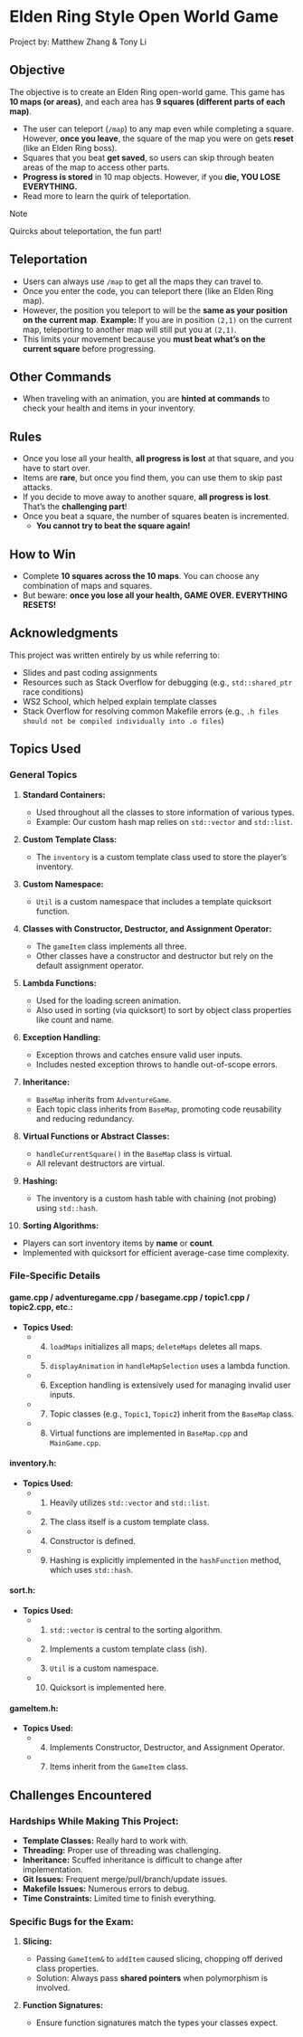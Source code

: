 
# Elden Ring Style Open World Game

Project by: Matthew Zhang & Tony Li

## Objective
The objective is to create an Elden Ring open-world game. This game has **10 maps (or areas)**, and each area has **9 squares (different parts of each map)**.

- The user can teleport (`/map`) to any map even while completing a square. However, **once you leave**, the square of the map you were on gets **reset** (like an Elden Ring boss).
- Squares that you beat **get saved**, so users can skip through beaten areas of the map to access other parts.
- **Progress is stored** in 10 map objects. However, if you **die, YOU LOSE EVERYTHING.**
- Read more to learn the quirk of teleportation.

> [!Note]
> Quircks about teleportation, the fun part!
>## Teleportation
>- Users can always use `/map` to get all the maps they can travel to.
>- Once you enter the code, you can teleport there (like an Elden Ring map).
>- However, the position you teleport to will be the **same as your position on the current map**.
>  **Example:** If you are in position `(2,1)` on the current map, teleporting to another map will still put you at `(2,1)`.
>- This limits your movement because you **must beat what’s on the current square** before progressing.

## Other Commands
- When traveling with an animation, you are **hinted at commands** to check your health and items in your inventory.

## Rules
- Once you lose all your health, **all progress is lost** at that square, and you have to start over.
- Items are **rare**, but once you find them, you can use them to skip past attacks.
- If you decide to move away to another square, **all progress is lost**. That’s the **challenging part**!
- Once you beat a square, the number of squares beaten is incremented.
  - **You cannot try to beat the square again!**

## How to Win
- Complete **10 squares across the 10 maps**. You can choose any combination of maps and squares.
- But beware: **once you lose all your health, GAME OVER. EVERYTHING RESETS!**

## Acknowledgments
This project was written entirely by us while referring to:
- Slides and past coding assignments
- Resources such as Stack Overflow for debugging (e.g., `std::shared_ptr` race conditions)
- WS2 School, which helped explain template classes
- Stack Overflow for resolving common Makefile errors (e.g., `.h files should not be compiled individually into .o files`)

## Topics Used

### General Topics
1. **Standard Containers:**
   - Used throughout all the classes to store information of various types.
   - Example: Our custom hash map relies on `std::vector` and `std::list`.

2. **Custom Template Class:**
   - The `inventory` is a custom template class used to store the player’s inventory.

3. **Custom Namespace:**
   - `Util` is a custom namespace that includes a template quicksort function.

4. **Classes with Constructor, Destructor, and Assignment Operator:**
   - The `gameItem` class implements all three.
   - Other classes have a constructor and destructor but rely on the default assignment operator.

5. **Lambda Functions:**
   - Used for the loading screen animation.
   - Also used in sorting (via quicksort) to sort by object class properties like count and name.

6. **Exception Handling:**
   - Exception throws and catches ensure valid user inputs.
   - Includes nested exception throws to handle out-of-scope errors.

7. **Inheritance:**
   - `BaseMap` inherits from `AdventureGame`.
   - Each topic class inherits from `BaseMap`, promoting code reusability and reducing redundancy.

8. **Virtual Functions or Abstract Classes:**
   - `handleCurrentSquare()` in the `BaseMap` class is virtual.
   - All relevant destructors are virtual.

9. **Hashing:**
   - The inventory is a custom hash table with chaining (not probing) using `std::hash`.

10. **Sorting Algorithms:**
   - Players can sort inventory items by **name** or **count**.
   - Implemented with quicksort for efficient average-case time complexity.

### File-Specific Details

#### game.cpp / adventuregame.cpp / basegame.cpp / topic1.cpp / topic2.cpp, etc.:
- **Topics Used:**
  - 4. `loadMaps` initializes all maps; `deleteMaps` deletes all maps.
  - 5. `displayAnimation` in `handleMapSelection` uses a lambda function.
  - 6. Exception handling is extensively used for managing invalid user inputs.
  - 7. Topic classes (e.g., `Topic1`, `Topic2`) inherit from the `BaseMap` class.
  - 8. Virtual functions are implemented in `BaseMap.cpp` and `MainGame.cpp`.

#### inventory.h:
- **Topics Used:**
  - 1. Heavily utilizes `std::vector` and `std::list`.
  - 2. The class itself is a custom template class.
  - 4. Constructor is defined.
  - 9. Hashing is explicitly implemented in the `hashFunction` method, which uses `std::hash`.

#### sort.h:
- **Topics Used:**
  - 1. `std::vector` is central to the sorting algorithm.
  - 2. Implements a custom template class (ish).
  - 3. `Util` is a custom namespace.
  - 10. Quicksort is implemented here.

#### gameItem.h:
- **Topics Used:**
  - 4. Implements Constructor, Destructor, and Assignment Operator.
  - 7. Items inherit from the `GameItem` class.

## Challenges Encountered

### Hardships While Making This Project:
- **Template Classes:** Really hard to work with.
- **Threading:** Proper use of threading was challenging.
- **Inheritance:** Scuffed inheritance is difficult to change after implementation.
- **Git Issues:** Frequent merge/pull/branch/update issues.
- **Makefile Issues:** Numerous errors to debug.
- **Time Constraints:** Limited time to finish everything.

### Specific Bugs for the Exam:
1. **Slicing:**
   - Passing `GameItem&` to `addItem` caused slicing, chopping off derived class properties.
   - Solution: Always pass **shared pointers** when polymorphism is involved.

2. **Function Signatures:**
   - Ensure function signatures match the types your classes expect.

